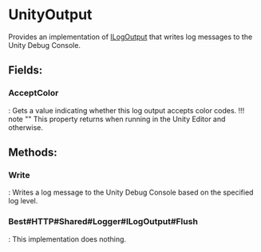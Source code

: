 # UnityOutput

Provides an implementation of [ILogOutput](../Logger/ILogOutput.md) that writes log messages to the Unity Debug Console. 

## **Fields**:
### **AcceptColor**
: Gets a value indicating whether this log output accepts color codes. 
	!!! note ""
		This property returns 		 when running in the Unity Editor and 		 otherwise. 

## **Methods**:

### **Write**
: Writes a log message to the Unity Debug Console based on the specified log level. 

### **Best#HTTP#Shared#Logger#ILogOutput#Flush**
: This implementation does nothing. 
